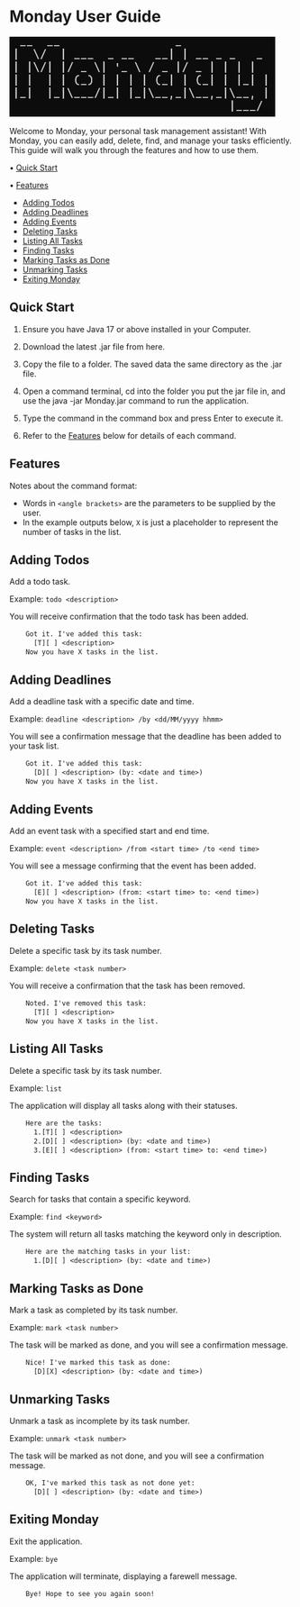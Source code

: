 # Monday User Guide

![img_2.png](img_2.png)

Welcome to Monday, your personal task management assistant! With Monday, you can easily add, delete, find, and manage your tasks efficiently. This guide will walk you through the features and how to use them.


• [Quick Start](#Quick-Start)

• [Features](#Features)
- [Adding Todos](#Adding-Todos)  
- [Adding Deadlines](#Adding-Deadlines)
- [Adding Events](#Adding-Events)
- [Deleting Tasks](#Deleting-Tasks)
- [Listing All Tasks](#Listing-All-Tasks)
- [Finding Tasks](#Finding-Tasks)
- [Marking Tasks as Done](#Marking-Tasks-as-Done)
- [Unmarking Tasks](#Unmarking-Tasks)
- [Exiting Monday](#Exiting-Monday)

## Quick Start

1. Ensure you have Java 17 or above installed in your Computer.


2. Download the latest .jar file from here.


3. Copy the file to a folder. The saved data the same directory as the .jar file.


4. Open a command terminal, cd into the folder you put the jar file in, and use the java -jar Monday.jar command to run the application.


5. Type the command in the command box and press Enter to execute it. 


6. Refer to the [Features](Features) below for details of each command.

## Features
Notes about the command format:
- Words in `<angle brackets>` are the parameters to be supplied by the user.
- In the example outputs below, `X` is just a placeholder to represent the number of tasks in the list.

## Adding Todos

Add a todo task.

Example: `todo <description>`

You will receive confirmation that the todo task has been added.

```
    Got it. I've added this task:
      [T][ ] <description>
    Now you have X tasks in the list.
```

## Adding Deadlines

Add a deadline task with a specific date and time.

Example: `deadline <description> /by <dd/MM/yyyy hhmm>`

You will see a confirmation message that the deadline has been added to your task list.

```
    Got it. I've added this task:
      [D][ ] <description> (by: <date and time>)
    Now you have X tasks in the list.
```

## Adding Events

Add an event task with a specified start and end time.

Example: `event <description> /from <start time> /to <end time>`

You will see a message confirming that the event has been added.

```
    Got it. I've added this task:
      [E][ ] <description> (from: <start time> to: <end time>)
    Now you have X tasks in the list.
```

## Deleting Tasks

Delete a specific task by its task number.

Example: `delete <task number>`

You will receive a confirmation that the task has been removed.

```
    Noted. I've removed this task:
      [T][ ] <description>
    Now you have X tasks in the list.
```

## Listing All Tasks

Delete a specific task by its task number.

Example: `list`

The application will display all tasks along with their statuses.

```
    Here are the tasks:
      1.[T][ ] <description>
      2.[D][ ] <description> (by: <date and time>)
      3.[E][ ] <description> (from: <start time> to: <end time>)
```
## Finding Tasks

Search for tasks that contain a specific keyword.

Example: `find <keyword>`

The system will return all tasks matching the keyword only in description.

```
    Here are the matching tasks in your list:
      1.[D][ ] <description> (by: <date and time>)
```
## Marking Tasks as Done

Mark a task as completed by its task number.

Example: `mark <task number>`

The task will be marked as done, and you will see a confirmation message.

```
    Nice! I've marked this task as done:
      [D][X] <description> (by: <date and time>)
```

## Unmarking Tasks

Unmark a task as incomplete by its task number.

Example: `unmark <task number>`

The task will be marked as not done, and you will see a confirmation message.

```
    OK, I've marked this task as not done yet:
      [D][ ] <description> (by: <date and time>)
```

## Exiting Monday

Exit the application.

Example: `bye`

The application will terminate, displaying a farewell message.

```
    Bye! Hope to see you again soon!
```
